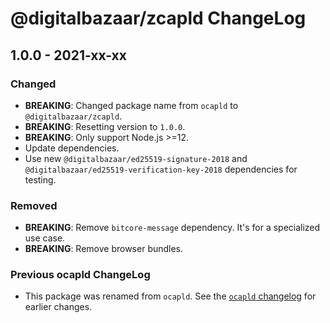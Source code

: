 # @digitalbazaar/zcapld ChangeLog

## 1.0.0 - 2021-xx-xx

### Changed
- **BREAKING**: Changed package name from `ocapld` to `@digitalbazaar/zcapld`.
- **BREAKING**: Resetting version to `1.0.0`.
- **BREAKING**: Only support Node.js >=12.
- Update dependencies.
- Use new `@digitalbazaar/ed25519-signature-2018` and
  `@digitalbazaar/ed25519-verification-key-2018` dependencies for testing.

### Removed
- **BREAKING**: Remove `bitcore-message` dependency. It's for a specialized use
  case.
- **BREAKING**: Remove browser bundles.

### Previous ocapld ChangeLog
- This package was renamed from `ocapld`.
  See the [`ocapld` changelog](./CHANGELOG-ocapld.md) for earlier changes.

